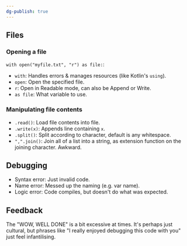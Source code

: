 ```yaml
---
dg-publish: true
---
```

## Files

### Opening a file

`with open("myfile.txt", "r") as file:`:

- `with`: Handles errors & manages resources (like Kotlin's `using`).
- `open`: Open the specified file.
- `r`: Open in Readable mode, can also be Append or Write.
- `as file`: What variable to use.

### Manipulating file contents

- `.read()`: Load file contents into file.
- `.write(x)`: Appends line containing `x`.
- `.split()`: Split according to character, default is any whitespace.
- `",".join()`: Join all of a list into a string, as extension function on the joining character. Awkward.

## Debugging

- Syntax error: Just invalid code.
- Name error: Messed up the naming (e.g. var name).
- Logic error: Code compiles, but doesn't do what was expected.

## Feedback

The "WOW, WELL DONE" is a bit excessive at times. It's perhaps just cultural, but phrases like "I really enjoyed debugging this code with you" just feel infantilising.
